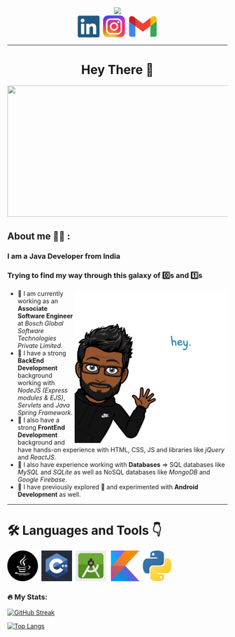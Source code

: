 <div id="header", align="center">
        <img src="https://media.giphy.com/media/RN8FdaB6T1bkkI5n4I/giphy.gif" width="200">
</div>
<div id="badges", align="center">
        <a href="https://www.linkedin.com/in/shashankmaurya01/" target="_blank"><img height="50", src="icons\linkedIn.png"></a>&nbsp;
        <a href="https://www.instagram.com/shashankmaurya01/" target="_blank"><img height="50", src="icons\insta.png"></a>&nbsp;
        <a href="mailto:shashankmaurya260101@gmail.com" target="_blank"><img height="50", src="icons\Gmail_logo.png"></a>
</div>

---

<h1 align="center">Hey There 👋</h1>

<div id="image" , align="center">
        <img src="https://media.giphy.com/media/v1.Y2lkPTc5MGI3NjExOGRiYzgyMjJiNTAyNGViNTFkMmJkOGZjMWFjNzgyMmZhMzhiN2Q1NyZlcD12MV9pbnRlcm5hbF9naWZzX2dpZklkJmN0PWc/dWesBcTLavkZuG35MI/giphy.gif", width="600", height="300">
</div>

<div id="about_me" align='left'>

## About me :man_student: :
### I am a Java Developer from India<br>
### Trying to find my way through this galaxy of :zero:s and :one:s

<img align='right' src="icons\Bitmoji_hey.png" height="350">

 - :muscle: I am currently working as an <strong>Associate Software Engineer</strong> at <em>Bosch Global Software Technologies
Private Limited</em>.
 - :muscle: I have a strong <strong>BackEnd Development</strong> background working with <em>NodeJS (Express modules & EJS)</em>, <em>Servlets</em> and <em>Java Spring Framework</em>.
 - :muscle: I also have a strong <strong>FrontEnd Development</strong> background and have hands-on experience with HTML, CSS, JS and libraries like <em>jQuery</em> and <em>ReactJS</em>.
 - :muscle: I also have experience working with <strong>Databases</strong> => SQL databases like <em>MySQL</em> and <em>SQLite</em> as well as NoSQL databases like <em>MongoDB</em> and <em>Google Firebase</em>.
 - :muscle: I have previously explored :seedling: and experimented with <strong>Android Development</strong> as well.


</div>

---
# :hammer_and_wrench: Languages and Tools :point_down:
<a href="https://docs.oracle.com/en/java/" target="_blank"><img height="70" src="icons\java.png"></a>&nbsp;
<a href="https://docs.microsoft.com/en-us/cpp/cpp/?view=msvc-160" target="_blank"><img height="70" src="icons\c++.png"></a>&nbsp;
<a href="https://developer.android.com/docs" target="_blank"><img height="70" src="icons\android.png"></a>&ensp;
<a href="https://kotlinlang.org/docs/home.html" target="_blank"><img height="70" width="65" src="icons\kotlin.png"></a>&nbsp;
<a href="https://docs.python.org/3/" target="_blank"><img height="70" width="65" src="icons\python.png"></a>&nbsp;

### :fire: My Stats:
[![GitHub Streak](http://github-readme-streak-stats.herokuapp.com?user=ShashankMaurya&theme=dark&border_radius=5)](https://github.com/ShashankMaurya?tab=repositories)

[![Top Langs](https://github-readme-stats.vercel.app/api/top-langs/?username=ShashankMaurya&layout=compact&theme=vision-friendly-dark)](https://github.com/ShashankMaurya?tab=repositories)

